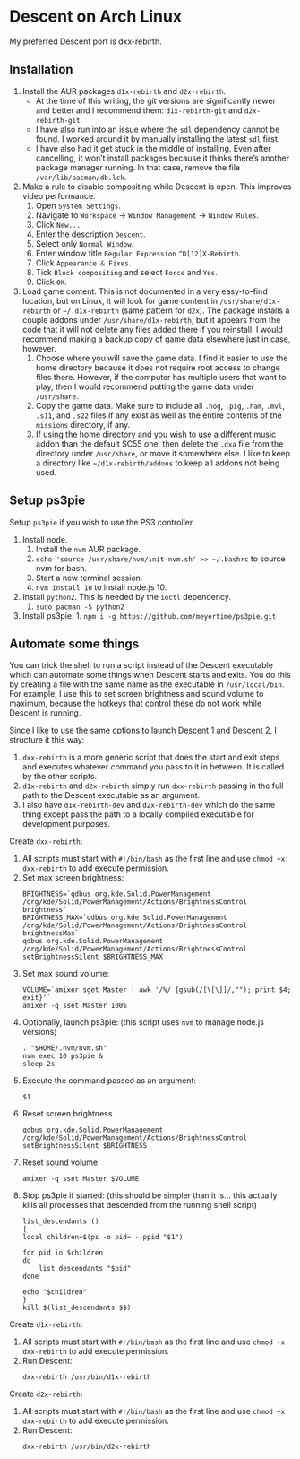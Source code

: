 # Descent on Arch Linux

My preferred Descent port is dxx-rebirth.

## Installation

1. Install the AUR packages `d1x-rebirth` and `d2x-rebirth`.
    - At the time of this writing, the git versions are significantly newer and better and I recommend them: `d1x-rebirth-git` and `d2x-rebirth-git`.
    - I have also run into an issue where the `sdl` dependency cannot be found.  I worked around it by manually installing the latest `sdl` first.
    - I have also had it get stuck in the middle of installing.  Even after cancelling, it won’t install packages because it thinks there’s another package manager running.  In that case, remove the file `/var/lib/pacman/db.lck`.
2. Make a rule to disable compositing while Descent is open.  This improves video performance.
    1. Open `System Settings`.
    2. Navigate to `Workspace` -> `Window Management` -> `Window Rules`.
    3. Click `New...`
    4. Enter the description `Descent`.
    5. Select only `Normal Window`.
    6. Enter window title `Regular Expression` `^D[12]X-Rebirth`.
    7. Click `Appearance & Fixes`.
    8. Tick `Block compositing` and select `Force` and `Yes`.
    9. Click `OK`.
3. Load game content.  This is not documented in a very easy-to-find location, but on Linux, it will look for game content in `/usr/share/d1x-rebirth` or `~/.d1x-rebirth` (same pattern for `d2x`).  The package installs a couple addons under `/usr/share/d1x-rebirth`, but it appears from the code that it will not delete any files added there if you reinstall.  I would recommend making a backup copy of game data elsewhere just in case, however.
    1. Choose where you will save the game data.  I find it easier to use the home directory because it does not require root access to change files there.  However, if the computer has multiple users that want to play, then I would recommend putting the game data under `/usr/share`.
    2. Copy the game data.  Make sure to include all `.hog`, `.pig`, `.ham`, `.mvl`, `.s11`, and `.s22` files if any exist as well as the entire contents of the `missions` directory, if any.
    3. If using the home directory and you wish to use a different music addon than the default SC55 one, then delete the `.dxa` file from the directory under `/usr/share`, or move it somewhere else.  I like to keep a directory like `~/d1x-rebirth/addons` to keep all addons not being used.

## Setup ps3pie

Setup `ps3pie` if you wish to use the PS3 controller.

1. Install node.
    1. Install the `nvm` AUR package.
    2. `echo 'source /usr/share/nvm/init-nvm.sh' >> ~/.bashrc` to source nvm for bash.
    3. Start a new terminal session.
    4. `nvm install 10` to install node.js 10.
2. Install `python2`.  This is needed by the `ioctl` dependency.
    1. `sudo pacman -S python2`
3. Install ps3pie.
        1. `npm i -g https://github.com/meyertime/ps3pie.git`

## Automate some things

You can trick the shell to run a script instead of the Descent executable which can automate some things when Descent starts and exits.  You do this by creating a file with the same name as the executable in `/usr/local/bin`.  For example, I use this to set screen brightness and sound volume to maximum, because the hotkeys that control these do not work while Descent is running.

Since I like to use the same options to launch Descent 1 and Descent 2, I structure it this way:

1. `dxx-rebirth` is a more generic script that does the start and exit steps and executes whatever command you pass to it in between.  It is called by the other scripts.
2. `d1x-rebirth` and `d2x-rebirth` simply run `dxx-rebirth` passing in the full path to the Descent executable as an argument.
3. I also have `d1x-rebirth-dev` and `d2x-rebirth-dev` which do the same thing except pass the path to a locally compiled executable for development purposes.

Create `dxx-rebirth`:

1. All scripts must start with `#!/bin/bash` as the first line and use `chmod +x dxx-rebirth` to add execute permission.
2. Set max screen brightness:
    ```
    BRIGHTNESS=`qdbus org.kde.Solid.PowerManagement /org/kde/Solid/PowerManagement/Actions/BrightnessControl brightness`
    BRIGHTNESS_MAX=`qdbus org.kde.Solid.PowerManagement /org/kde/Solid/PowerManagement/Actions/BrightnessControl brightnessMax`
    qdbus org.kde.Solid.PowerManagement /org/kde/Solid/PowerManagement/Actions/BrightnessControl setBrightnessSilent $BRIGHTNESS_MAX
    ```
3. Set max sound volume:
    ```
    VOLUME=`amixer sget Master | awk '/%/ {gsub(/[\[\]]/,""); print $4; exit}'`
    amixer -q sset Master 100%
    ```
4. Optionally, launch ps3pie:  (this script uses `nvm` to manage node.js versions)
    ```
    . "$HOME/.nvm/nvm.sh"
    nvm exec 10 ps3pie &
    sleep 2s
    ```
5. Execute the command passed as an argument:
    ```
    $1
    ```
6. Reset screen brightness
    ```
    qdbus org.kde.Solid.PowerManagement /org/kde/Solid/PowerManagement/Actions/BrightnessControl setBrightnessSilent $BRIGHTNESS
    ```
7. Reset sound volume
    ```
    amixer -q sset Master $VOLUME
    ```
8. Stop ps3pie if started:  (this should be simpler than it is...  this actually kills all processes that descended from the running shell script)
    ```
    list_descendants ()
    {
    local children=$(ps -o pid= --ppid "$1")
    
    for pid in $children
    do
        list_descendants "$pid"
    done
    
    echo "$children"
    }
    kill $(list_descendants $$)
    ```

Create `d1x-rebirth`:

1. All scripts must start with `#!/bin/bash` as the first line and use `chmod +x dxx-rebirth` to add execute permission.
2. Run Descent:
    ```
    dxx-rebirth /usr/bin/d1x-rebirth
    ```

Create `d2x-rebirth`:

1. All scripts must start with `#!/bin/bash` as the first line and use `chmod +x dxx-rebirth` to add execute permission.
2. Run Descent:
    ```
    dxx-rebirth /usr/bin/d2x-rebirth
    ```
